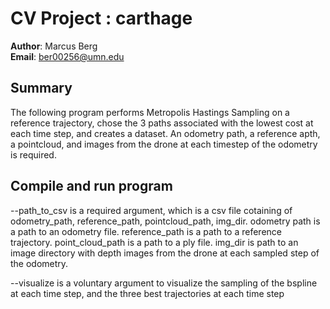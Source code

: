 # CV Project : carthage

**Author**: Marcus Berg \
**Email**: ber00256@umn.edu

## Summary
The following program performs Metropolis Hastings Sampling on a reference trajectory, chose the 3 paths associated with the lowest cost at each time step, and creates a dataset. An odometry path, a reference apth, a pointcloud, and images from the drone at each timestep of the odometry is required.

## Compile and run program
--path_to_csv is a required argument, which is a csv file cotaining of 
odometry_path, reference_path, pointcloud_path, img_dir.
odometry path is a path to an odometry file.
reference_path is a path to a reference trajectory.
point_cloud_path is a path to a ply file.
img_dir is path to an image directory with depth images from the drone at each sampled step of the odometry.

--visualize is a voluntary argument to visualize the sampling of the bspline at each time step, 
and the three best trajectories at each time step